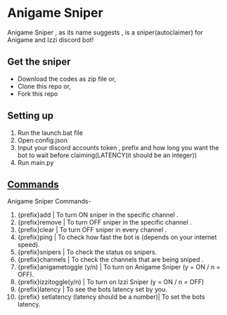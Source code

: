 # Anigame Sniper

Anigame Sniper , as its name suggests , is a sniper(autoclaimer) for Anigame and Izzi discord bot!

## Get the sniper
- Download the codes as zip file or,
- Clone this repo or,
- Fork this repo 

## Setting up
1) Run the launch.bat file
2) Open config.json
3) Input your discord accounts token , prefix and how long you want the bot to wait before claiming(LATENCY(it should be an integer)) 
4) Run main.py

## [Commands](https://raw.githubusercontent.com/Sebastian09-09/Anigame-Sniper/main/commands.txt?token=ARQNINSFRVVKVE7PZB7IU6TAQONJM)
Anigame Sniper Commands-
1) {prefix}add  | To turn ON sniper in the specific channel .
2) {prefix}remove | To turn OFF sniper in the specific channel .
3) {prefix}clear | To turn OFF sniper in every channel .
4) {prefix}ping | To check how fast the bot is (depends on your internet speed).
5) {prefix}snipers | To check the status os snipers.
6) {prefix}channels | To check the channels that are being sniped .
7) {prefix}anigametoggle (y/n) | To turn on Anigame Sniper (y = ON / n = OFF).
8) {prefix}izzitoggle(y/n) | To turn on Izzi Sniper (y = ON / n = OFF)  
9) {prefix}latency | To see the bots latency set by you.
10) {prefix} setlatency (latency should be a number)| To set the bots latency.
